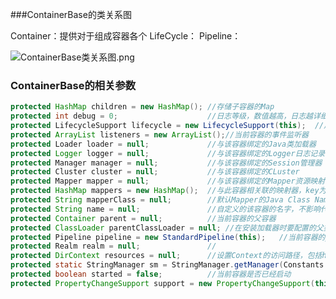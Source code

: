 

###ContainerBase的类关系图

Container：提供对于组成容器各个
LifeCycle：
Pipeline：

![ContainerBase类关系图.png](https://upload-images.jianshu.io/upload_images/1916953-5e9d0b1f6d158755.png?imageMogr2/auto-orient/strip%7CimageView2/2/w/1240)

### ContainerBase的相关参数
```java
protected HashMap children = new HashMap();	//存储子容器的Map
protected int debug = 0;					//日志等级，数值越高，日志越详细
protected LifecycleSupport lifecycle = new LifecycleSupport(this);	//声明周期管理类
protected ArrayList listeners = new ArrayList();//当前容器的事件监听器
protected Loader loader = null;				//与该容器绑定的Java类加载器
protected Logger logger = null;				//与该容器绑定的Logger日志记录器
protected Manager manager = null;			//与该容器绑定的Session管理器
protected Cluster cluster = null;			//与该容器绑定的CLuster
protected Mapper mapper = null;				//与该容器绑定的Mapper资源映射器。如果该值不为null，是不会由下面的mappers中取mapper的
protected HashMap mappers = new HashMap();	//与此容器相关联的映射器，key为protocol。
protected String mapperClass = null;		//默认Mapper的Java Class Name
protected String name = null;				//自定义的该容器的名字，不影响代码逻辑
protected Container parent = null;			//当前容器的父容器
protected ClassLoader parentClassLoader = null;	//在安装加载器时要配置的父类加载器。
protected Pipeline pipeline = new StandardPipeline(this);	//当前容器的pipeline
protected Realm realm = null;				//
protected DirContext resources = null;		//设置Context的访问路径，包括hostName，contextName等
protected static StringManager sm = StringManager.getManager(Constants.Package);//日志管理类
protected boolean started = false;			//当前容器是否已经启动
protected PropertyChangeSupport support = new PropertyChangeSupport(this);	//当前容器属性更改支持



```